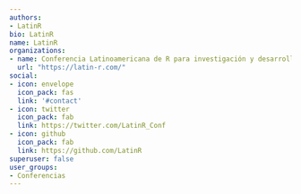 ```yaml
---
authors:
- LatinR
bio: LatinR
name: LatinR
organizations:
- name: Conferencia Latinoamericana de R para investigación y desarrollo
  url: "https://latin-r.com/"
social:
- icon: envelope
  icon_pack: fas
  link: '#contact'
- icon: twitter
  icon_pack: fab
  link: https://twitter.com/LatinR_Conf
- icon: github
  icon_pack: fab
  link: https://github.com/LatinR
superuser: false
user_groups:
- Conferencias
---
```




